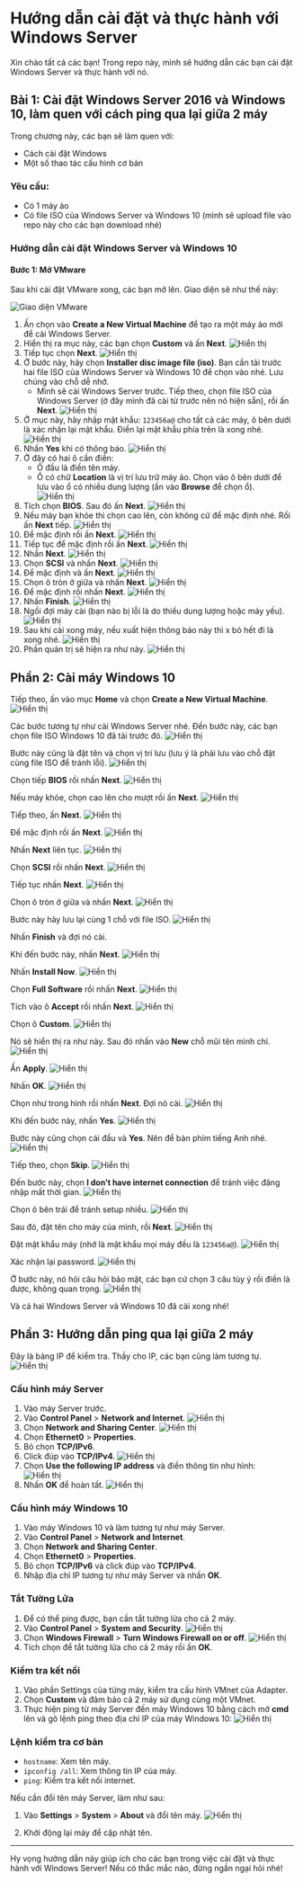 # Hướng dẫn cài đặt và thực hành với Windows Server

Xin chào tất cả các bạn! Trong repo này, mình sẽ hướng dẫn các bạn cài đặt Windows Server và thực hành với nó.

## Bài 1: Cài đặt Windows Server 2016 và Windows 10, làm quen với cách ping qua lại giữa 2 máy

Trong chương này, các bạn sẽ làm quen với:
- Cách cài đặt Windows
- Một số thao tác cấu hình cơ bản

### Yêu cầu:
- Có 1 máy ảo
- Có file ISO của Windows Server và Windows 10 (mình sẽ upload file vào repo này cho các bạn download nhé)

### Hướng dẫn cài đặt Windows Server và Windows 10

#### Bước 1: Mở VMware
Sau khi cài đặt VMware xong, các bạn mở lên. Giao diện sẽ như thế này:

![Giao diện VMware](./bai1images/vmware.png)

1. Ấn chọn vào **Create a New Virtual Machine** để tạo ra một máy ảo mới để cài Windows Server.
2. Hiển thị ra mục này, các bạn chọn **Custom** và ấn **Next**.
   ![Hiển thị](./bai1images/vm1.png)
3. Tiếp tục chọn **Next**.
   ![Hiển thị](./bai1images/vm2.png)
4. Ở bước này, hãy chọn **Installer disc image file (iso)**. Bạn cần tải trước hai file ISO của Windows Server và Windows 10 để chọn vào nhé. Lưu chúng vào chỗ dễ nhớ.
   - Mình sẽ cài Windows Server trước. Tiếp theo, chọn file ISO của Windows Server (ở đây mình đã cài từ trước nên nó hiện sẵn), rồi ấn **Next**.
   ![Hiển thị](./bai1images/vm3.png)
5. Ở mục này, hãy nhập mật khẩu: `123456a@` cho tất cả các máy, ô bên dưới là xác nhận lại mật khẩu. Điền lại mật khẩu phía trên là xong nhé.
   ![Hiển thị](./bai1images/vm4.png)
6. Nhấn **Yes** khi có thông báo.
   ![Hiển thị](./bai1images/vm5.png)
7. Ở đây có hai ô cần điền:
   - Ô đầu là điền tên máy.
   - Ô có chữ **Location** là vị trí lưu trữ máy ảo. Chọn vào ô bên dưới để lưu vào ổ có nhiều dung lượng (ấn vào **Browse** để chọn ổ).
   ![Hiển thị](./bai1images/vm6.png)
8. Tích chọn **BIOS**. Sau đó ấn **Next**.
   ![Hiển thị](./bai1images/vm7.png)
9. Nếu máy bạn khỏe thì chọn cao lên, còn không cứ để mặc định nhé. Rồi ấn **Next** tiếp.
   ![Hiển thị](./bai1images/vm8.png)
10. Để mặc định rồi ấn **Next**.
    ![Hiển thị](./bai1images/vm9.png)
11. Tiếp tục để mặc định rồi ấn **Next**.
    ![Hiển thị](./bai1images/vm10.png)
12. Nhấn **Next**.
    ![Hiển thị](./bai1images/vm11.png)
13. Chọn **SCSI** và nhấn **Next**.
    ![Hiển thị](./bai1images/vm12.png)
14. Để mặc định và ấn **Next**.
    ![Hiển thị](./bai1images/vm13.png)
15. Chọn ô tròn ở giữa và nhấn **Next**.
    ![Hiển thị](./bai1images/vm14.png)
16. Để mặc định rồi nhấn **Next**.
    ![Hiển thị](./bai1images/vm15.png)
17. Nhấn **Finish**.
    ![Hiển thị](./bai1images/vm16.png)
18. Ngồi đợi máy cài (bạn nào bị lỗi là do thiếu dung lượng hoặc máy yếu).
    ![Hiển thị](./bai1images/vm17.png)
19. Sau khi cài xong máy, nếu xuất hiện thông báo này thì x bỏ hết đi là xong nhé.
    ![Hiển thị](./bai1images/vm18.png)
20. Phần quản trị sẽ hiện ra như này.
    ![Hiển thị](./bai1images/vm19.png)

## Phần 2: Cài máy Windows 10

Tiếp theo, ấn vào mục **Home** và chọn **Create a New Virtual Machine**.
![Hiển thị](./bai1images/vm20.png)

Các bước tương tự như cài Windows Server nhé. Đến bước này, các bạn chọn file ISO Windows 10 đã tải trước đó.
![Hiển thị](./bai1images/vm21.png)

Bước này cũng là đặt tên và chọn vị trí lưu (lưu ý là phải lưu vào chỗ đặt cùng file ISO để tránh lỗi).
![Hiển thị](./bai1images/vm22.png)

Chọn tiếp **BIOS** rồi nhấn **Next**.
![Hiển thị](./bai1images/vm23.png)

Nếu máy khỏe, chọn cao lên cho mượt rồi ấn **Next**.
![Hiển thị](./bai1images/vm24.png)

Tiếp theo, ấn **Next**.
![Hiển thị](./bai1images/vm25.png)

Để mặc định rồi ấn **Next**.
![Hiển thị](./bai1images/vm26.png)

Nhấn **Next** liên tục.
![Hiển thị](./bai1images/vm27.png)

Chọn **SCSI** rồi nhấn **Next**.
![Hiển thị](./bai1images/vm28.png)

Tiếp tục nhấn **Next**.
![Hiển thị](./bai1images/vm29.png)

Chọn ô tròn ở giữa và nhấn **Next**.
![Hiển thị](./bai1images/vm30.png)

Bước này hãy lưu lại cùng 1 chỗ với file ISO.
![Hiển thị](./bai1images/vm31.png)

Nhấn **Finish** và đợi nó cài.

Khi đến bước này, nhấn **Next**.
![Hiển thị](./bai1images/vm32.png)

Nhấn **Install Now**.
![Hiển thị](./bai1images/vm33.png)

Chọn **Full Software** rồi nhấn **Next**.
![Hiển thị](./bai1images/vm34.png)

Tích vào ô **Accept** rồi nhấn **Next**.
![Hiển thị](./bai1images/vm35.png)

Chọn ô **Custom**.
![Hiển thị](./bai1images/vm36.png)

Nó sẽ hiển thị ra như này. Sau đó nhấn vào **New** chỗ mũi tên mình chỉ.
![Hiển thị](./bai1images/vm37.png)

Ấn **Apply**.
![Hiển thị](./bai1images/vm38.png)

Nhấn **OK**.
![Hiển thị](./bai1images/vm39.png)

Chọn như trong hình rồi nhấn **Next**. Đợi nó cài.
![Hiển thị](./bai1images/vm40.png)

Khi đến bước này, nhấn **Yes**.
![Hiển thị](./bai1images/vm41.png)

Bước này cũng chọn cái đầu và **Yes**. Nên để bàn phím tiếng Anh nhé.
![Hiển thị](./bai1images/vm42.png)

Tiếp theo, chọn **Skip**.
![Hiển thị](./bai1images/vm43.png)

Đến bước này, chọn **I don’t have internet connection** để tránh việc đăng nhập mất thời gian.
![Hiển thị](./bai1images/vm44.png)

Chọn ô bên trái để tránh setup nhiều.
![Hiển thị](./bai1images/vm45.png)

Sau đó, đặt tên cho máy của mình, rồi **Next**.
![Hiển thị](./bai1images/vm46.png)

Đặt mật khẩu máy (nhớ là mật khẩu mọi máy đều là `123456a@`).
![Hiển thị](./bai1images/vm47.png)

Xác nhận lại password.
![Hiển thị](./bai1images/vm48.png)

Ở bước này, nó hỏi câu hỏi bảo mật, các bạn cứ chọn 3 câu tùy ý rồi điền là được, không quan trọng.
![Hiển thị](./bai1images/vm49.png)

Và cả hai Windows Server và Windows 10 đã cài xong nhé!

## Phần 3: Hướng dẫn ping qua lại giữa 2 máy

Đây là bảng IP để kiểm tra. Thầy cho IP, các bạn cũng làm tương tự.
![Hiển thị](./bai1images/ip1.png)

### Cấu hình máy Server

1. Vào máy Server trước.
2. Vào **Control Panel** > **Network and Internet**.
   ![Hiển thị](./bai1images/ip2.png)
3. Chọn **Network and Sharing Center**.
   ![Hiển thị](./bai1images/ip3.png)
4. Chọn **Ethernet0** > **Properties**.
5. Bỏ chọn **TCP/IPv6**.
6. Click đúp vào **TCP/IPv4**.
   ![Hiển thị](./bai1images/ip4.png)
7. Chọn **Use the following IP address** và điền thông tin như hình:
   ![Hiển thị](./bai1images/ip6.png)
8. Nhấn **OK** để hoàn tất.
   ![Hiển thị](./bai1images/ip8.png)

### Cấu hình máy Windows 10

1. Vào máy Windows 10 và làm tương tự như máy Server.
2. Vào **Control Panel** > **Network and Internet**.
3. Chọn **Network and Sharing Center**.
4. Chọn **Ethernet0** > **Properties**.
5. Bỏ chọn **TCP/IPv6** và click đúp vào **TCP/IPv4**.
6. Nhập địa chỉ IP tương tự như máy Server và nhấn **OK**.

### Tắt Tường Lửa

1. Để có thể ping được, bạn cần tắt tường lửa cho cả 2 máy.
2. Vào **Control Panel** > **System and Security**.
   ![Hiển thị](./bai1images/ip9.png)
3. Chọn **Windows Firewall** > **Turn Windows Firewall on or off**.
   ![Hiển thị](./bai1images/ip11.png)
4. Tích chọn để tắt tường lửa cho cả 2 máy rồi ấn **OK**.

### Kiểm tra kết nối

1. Vào phần Settings của từng máy, kiểm tra cấu hình VMnet của Adapter.
2. Chọn **Custom** và đảm bảo cả 2 máy sử dụng cùng một VMnet.
3. Thực hiện ping từ máy Server đến máy Windows 10 bằng cách mở **cmd** lên và gõ lệnh ping theo địa chỉ IP của máy Windows 10:
   ![Hiển thị](./bai1images/ip15.png)

### Lệnh kiểm tra cơ bản

- `hostname`: Xem tên máy.
- `ipconfig /all`: Xem thông tin IP của máy.
- `ping`: Kiểm tra kết nối internet.

Nếu cần đổi tên máy Server, làm như sau:
1. Vào **Settings** > **System** > **About** và đổi tên máy.
   ![Hiển thị](./bai1images/ip18.png)

2. Khởi động lại máy để cập nhật tên.

---

Hy vọng hướng dẫn này giúp ích cho các bạn trong việc cài đặt và thực hành với Windows Server! Nếu có thắc mắc nào, đừng ngần ngại hỏi nhé!
